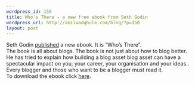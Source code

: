 ```yaml
--- 
wordpress_id: 150
title: Who's There - a new free ebook from Seth Godin
wordpress_url: http://anilwadghule.com/blog/?p=150
layout: post
---
```

Seth Godin <a href="http://sethgodin.typepad.com/seths_blog/2005/09/whos_there_the_.html">published</a> a new ebook. It is “Who’s There”.<br /><img alt="" src="http://sethgodin.typepad.com/seths_blog/images/coverwhosthere_1" border="0" /><br />The book is all about blogs. The book is not just about how to blog better. He has tried to explain how building a blog asset blog asset can have a spectacular impact on you, your career, your organisation and your ideas.. Every blogger and those who want to be a blogger must read it.<br />To download the ebook click <a href="http://sethgodin.typepad.com/seths_blog/files/whos_there.pdf">here</a>.
